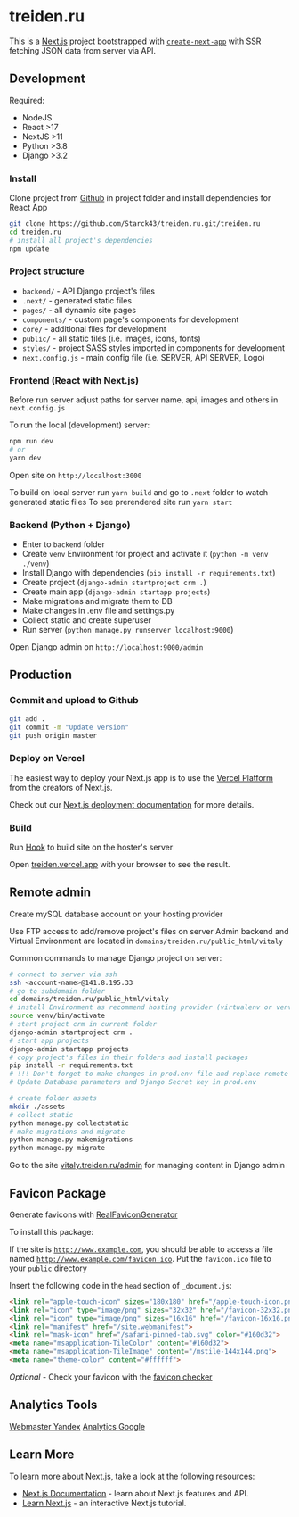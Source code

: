 # treiden.ru

This is a [Next.js](https://nextjs.org/) project bootstrapped with [`create-next-app`](https://github.com/vercel/next.js/tree/canary/packages/create-next-app) with SSR fetching JSON data from server via API.



## Development

Required:
- NodeJS
- React >17
- NextJS >11
- Python >3.8
- Django >3.2



### Install

Clone project from [Github](github.com) in project folder and install dependencies for React App

```bash
git clone https://github.com/Starck43/treiden.ru.git/treiden.ru
cd treiden.ru
# install all project's dependencies
npm update
```

### Project structure

 - `backend/` - API Django project's files
 - `.next/` - generated static files
 - `pages/` - all dynamic site pages
 - `components/` - custom page's components for development
 - `core/` - additional files for development
 - `public/` - all static files (i.e. images, icons, fonts)
 - `styles/` - project SASS styles imported in components for development
 - `next.config.js` - main config file (i.e. SERVER, API SERVER, Logo)


### Frontend (React with Next.js)

Before run server adjust paths for server name, api, images and others in `next.config.js`

To run the local (development) server:

```bash
npm run dev
# or
yarn dev
```

Open site on `http://localhost:3000`

To build on local server run `yarn build` and go to `.next` folder to watch generated static files
To see prerendered site run `yarn start`


### Backend (Python + Django)

- Enter to `backend` folder
- Create `venv` Environment for project and activate it (`python -m venv ./venv`)
- Install Django with dependencies (`pip install -r requirements.txt`)
- Create project (`django-admin startproject crm .`)
- Create main app (`django-admin startapp projects`)
- Make migrations and migrate them to DB
- Make changes in .env file and settings.py
- Collect static and create superuser
- Run server (`python manage.py runserver localhost:9000`)

Open Django admin on `http://localhost:9000/admin`



## Production

### Commit and upload to Github

```bash
git add .
git commit -m "Update version"
git push origin master
```

### Deploy on Vercel

The easiest way to deploy your Next.js app is to use the [Vercel Platform](https://vercel.com/new?utm_medium=default-template&filter=next.js&utm_source=create-next-app&utm_campaign=create-next-app-readme) from the creators of Next.js.

Check out our [Next.js deployment documentation](https://nextjs.org/docs/deployment) for more details.

### Build

Run [Hook](https://api.vercel.com/v1/integrations/deploy/prj_CPUg9my2RLOhxXSS7Dssz1rrEDPa/yMXYOKXUYC) to build site on the hoster's server

Open [treiden.vercel.app](http://treiden.vercel.app) with your browser to see the result.



## Remote admin

Create mySQL database account on your hosting provider

Use FTP access to add/remove project's files on server
Admin backend and Virtual Environment are located in `domains/treiden.ru/public_html/vitaly`

Common commands to manage Django project on server:

```bash
# connect to server via ssh
ssh <account-name>@141.8.195.33
# go to subdomain folder
cd domains/treiden.ru/public_html/vitaly
# install Environment as recommend hosting provider (virtualenv or venv) and activate it
source venv/bin/activate
# start project crm in current folder
django-admin startproject crm .
# start app projects
django-admin startapp projects
# copy project's files in their folders and install packages
pip install -r requirements.txt
# !!! Don't forget to make changes in prod.env file and replace remote settings.py with code from dev
# Update Database parameters and Django Secret key in prod.env

# create folder assets
mkdir ./assets
# collect static
python manage.py collectstatic
# make migrations and migrate
python manage.py makemigrations
python manage.py migrate
```

Go to the site [vitaly.treiden.ru/admin](https://vitaly.treiden.ru/admin) for managing content in Django admin



## Favicon Package

Generate favicons with [RealFaviconGenerator](https://realfavicongenerator.net/)

To install this package:

If the site is <code>http://www.example.com</code>, you should be able to access a file named <code>http://www.example.com/favicon.ico</code>.
Put the `favicon.ico` file to your `public` directory

Insert the following code in the `head` section of `_document.js`:

```html
<link rel="apple-touch-icon" sizes="180x180" href="/apple-touch-icon.png">
<link rel="icon" type="image/png" sizes="32x32" href="/favicon-32x32.png">
<link rel="icon" type="image/png" sizes="16x16" href="/favicon-16x16.png">
<link rel="manifest" href="/site.webmanifest">
<link rel="mask-icon" href="/safari-pinned-tab.svg" color="#160d32">
<meta name="msapplication-TileColor" content="#160d32">
<meta name="msapplication-TileImage" content="/mstile-144x144.png">
<meta name="theme-color" content="#ffffff">
```

*Optional* - Check your favicon with the [favicon checker](https://realfavicongenerator.net/favicon_checker)



## Analytics Tools

[Webmaster Yandex](https://webmaster.yandex.ru)
[Analytics Google](https://analytics.google.com)



## Learn More

To learn more about Next.js, take a look at the following resources:

- [Next.js Documentation](https://nextjs.org/docs) - learn about Next.js features and API.
- [Learn Next.js](https://nextjs.org/learn) - an interactive Next.js tutorial.
